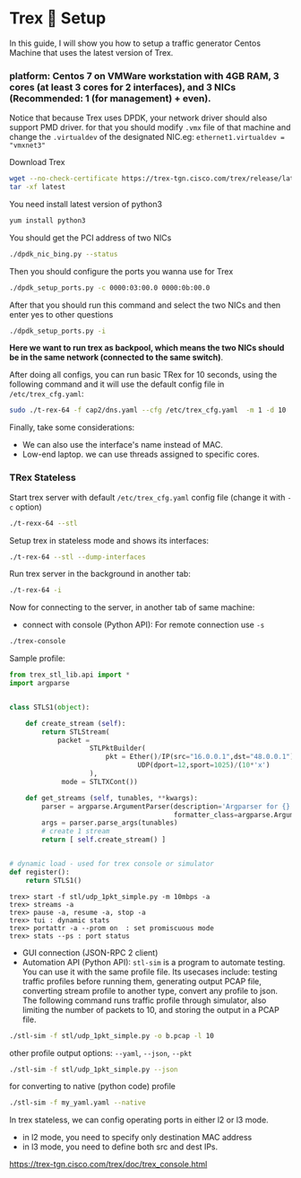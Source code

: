 # Trex 🦖 Setup

In this guide, I will show you how to setup a traffic generator Centos Machine that uses the latest version of Trex.

### platform: Centos 7 on VMWare workstation with 4GB RAM, 3 cores (at least 3 cores for 2 interfaces), and 3 NICs (Recommended: 1 (for management) + even).


Notice that because Trex uses DPDK, your network driver should also support PMD driver. for that you should modify `.vmx` file of that machine and change the `.virtualdev` of the designated NIC.eg: `ethernet1.virtualdev = "vmxnet3"`

Download Trex
```bash
wget --no-check-certificate https://trex-tgn.cisco.com/trex/release/latest
tar -xf latest
```
You need install latest version of python3
```bash
yum install python3
```
You should get the PCI address of two NICs
```bash
./dpdk_nic_bing.py --status
```
Then you should configure the ports you wanna use for Trex
```bash
./dpdk_setup_ports.py -c 0000:03:00.0 0000:0b:00.0
```
After that you should run this command and select the two NICs and then enter yes to other questions
```bash
./dpdk_setup_ports.py -i
```
**Here we want to run trex as backpool, which means the two NICs should be in the same network (connected to the same switch)**.

After doing all configs, you can run basic TRex for 10 seconds, using the following command and it will use the default config file in `/etc/trex_cfg.yaml`:
```bash
sudo ./t-rex-64 -f cap2/dns.yaml --cfg /etc/trex_cfg.yaml  -m 1 -d 10
```
Finally, take some considerations:
 - We can also use the interface's name instead of MAC.
 - Low-end laptop. we can use threads assigned to specific cores.

### TRex Stateless
Start trex server with default `/etc/trex_cfg.yaml` config file (change it with `-c` option)
```bash
./t-rexx-64 --stl
```
Setup trex in stateless mode and shows its interfaces:
```bash
./t-rex-64 --stl --dump-interfaces
```
Run trex server in the background in another tab:
```bash
./t-rex-64 -i
```
Now for connecting to the server, in another tab of same machine:
- connect with console (Python API):
  For remote connection use `-s`
```bash
./trex-console
```
Sample profile:
```python
from trex_stl_lib.api import *
import argparse


class STLS1(object):

    def create_stream (self):
        return STLStream( 
            packet = 
                    STLPktBuilder(
                        pkt = Ether()/IP(src="16.0.0.1",dst="48.0.0.1")/
                                UDP(dport=12,sport=1025)/(10*'x')
                    ),
             mode = STLTXCont())

    def get_streams (self, tunables, **kwargs):
        parser = argparse.ArgumentParser(description='Argparser for {}'.format(os.path.basename(__file__)), 
                                         formatter_class=argparse.ArgumentDefaultsHelpFormatter)
        args = parser.parse_args(tunables)
        # create 1 stream 
        return [ self.create_stream() ]


# dynamic load - used for trex console or simulator
def register():
    return STLS1()
```

```
trex> start -f stl/udp_1pkt_simple.py -m 10mbps -a
trex> streams -a
trex> pause -a, resume -a, stop -a
trex> tui : dynamic stats
trex> portattr -a --prom on  : set promiscuous mode
trex> stats --ps : port status
```
- GUI connection (JSON-RPC 2 client) 
- Automation API (Python API):
`stl-sim` is a program to automate testing. You can use it with the same profile file. Its usecases include: testing traffic profiles before running them, generating output PCAP file, converting stream profile to another type, convert any profile to json. The following command runs traffic profile through simulator, also limiting the number of packets to 10, and storing the output in a PCAP file.
```bash
./stl-sim -f stl/udp_1pkt_simple.py -o b.pcap -l 10
```
other profile output options: `--yaml`, `--json`, `--pkt`
```bash
./stl-sim -f stl/udp_1pkt_simple.py --json
```
for converting to native (python code) profile
```bash
./stl-sim -f my_yaml.yaml --native
```
In trex stateless, we can config operating ports in either l2 or l3 mode.
- in l2 mode, you need to specify only destination MAC address
- in l3 mode, you need to define both src and dest IPs.

https://trex-tgn.cisco.com/trex/doc/trex_console.html

